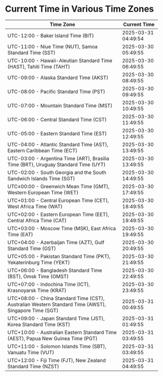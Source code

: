 # Current Time in Various Time Zones

| Time Zone | Current Time |
|-----------|--------------|
| UTC-12:00 - Baker Island Time (BIT) | 2025-03-31 04:49:54 |
| UTC-11:00 - Niue Time (NUT), Samoa Standard Time (SST) | 2025-03-30 05:49:55 |
| UTC-10:00 - Hawaii-Aleutian Standard Time (HAST), Tahiti Time (TAHT) | 2025-03-30 06:49:55 |
| UTC-09:00 - Alaska Standard Time (AKST) | 2025-03-30 08:49:55 |
| UTC-08:00 - Pacific Standard Time (PST) | 2025-03-30 09:49:55 |
| UTC-07:00 - Mountain Standard Time (MST) | 2025-03-30 10:49:55 |
| UTC-06:00 - Central Standard Time (CST) | 2025-03-30 11:49:55 |
| UTC-05:00 - Eastern Standard Time (EST) | 2025-03-30 12:49:55 |
| UTC-04:00 - Atlantic Standard Time (AST), Eastern Caribbean Time (ECT) | 2025-03-30 13:49:55 |
| UTC-03:00 - Argentina Time (ART), Brasília Time (BRT), Uruguay Standard Time (UYT) | 2025-03-30 13:49:55 |
| UTC-02:00 - South Georgia and the South Sandwich Islands Time (SGT) | 2025-03-30 14:49:55 |
| UTC±00:00 - Greenwich Mean Time (GMT), Western European Time (WET) | 2025-03-30 17:49:55 |
| UTC+01:00 - Central European Time (CET), West Africa Time (WAT) | 2025-03-30 18:49:55 |
| UTC+02:00 - Eastern European Time (EET), Central Africa Time (CAT) | 2025-03-30 19:49:55 |
| UTC+03:00 - Moscow Time (MSK), East Africa Time (EAT) | 2025-03-30 19:49:55 |
| UTC+04:00 - Azerbaijan Time (AZT), Gulf Standard Time (GST) | 2025-03-30 20:49:55 |
| UTC+05:00 - Pakistan Standard Time (PKT), Yekaterinburg Time (YEKT) | 2025-03-30 21:49:55 |
| UTC+06:00 - Bangladesh Standard Time (BST), Omsk Time (OMST) | 2025-03-30 22:49:55 |
| UTC+07:00 - Indochina Time (ICT), Krasnoyarsk Time (KRAT) | 2025-03-30 23:49:55 |
| UTC+08:00 - China Standard Time (CST), Australian Western Standard Time (AWST), Singapore Time (SGT) | 2025-03-31 00:49:55 |
| UTC+09:00 - Japan Standard Time (JST), Korea Standard Time (KST) | 2025-03-31 01:49:55 |
| UTC+10:00 - Australian Eastern Standard Time (AEST), Papua New Guinea Time (PGT) | 2025-03-31 03:49:55 |
| UTC+11:00 - Solomon Islands Time (SBT), Vanuatu Time (VUT) | 2025-03-31 03:49:55 |
| UTC+12:00 - Fiji Time (FJT), New Zealand Standard Time (NZST) | 2025-03-31 04:49:55 |
